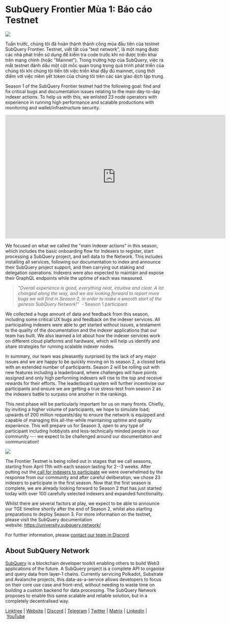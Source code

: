 # SubQuery Frontier Mùa 1: Báo cáo Testnet

![](https://miro.medium.com/max/700/0*b3TqTiJWGrNSs28F)

Tuần trước, chúng tôi đã hoàn thành thành công mùa đầu tiên của testnet SubQuery Frontier. Testnet, viết tắt của "test network", là một mạng được các nhà phát triển sử dụng để kiểm tra code trước khi nó được triển khai trên mạng chính (hoặc "Mainnet"). Trong trường hợp của SubQuery, việc ra mắt testnet đánh dấu một cột mốc quan trọng trong quá trình phát triển của chúng tôi khi chúng tôi tiến tới việc triển khai đầy đủ mainnet, cùng thời điểm với việc niêm yết token của chúng tôi trên các sàn giao dịch tập trung.

Season 1 of the SubQuery Frontier testnet had the following goal: find and fix critical bugs and documentation issues relating to the main day-to-day indexer actions. To help us with this, we enlisted 23 node operators with experience in running high performance and scalable productions with monitoring and wallet/infrastructure security.

<iframe width="692" height="389" src="https://www.youtube.com/embed/hZ1Mn-jOuHQ" title="YouTube video player" frameborder="0" allow="accelerometer; autoplay; clipboard-write; encrypted-media; gyroscope; picture-in-picture" allowfullscreen></iframe>

We focused on what we called the "main Indexer actions" in this season, which includes the basic onboarding flow for Indexers to register, start processing a SubQuery project, and sell data to the Network. This includes installing all services, following our documentation to index and announce their SubQuery project support, and then carrying out staking and delegation operations. Indexers were also expected to maintain and expose their GraphQL endpoints while the uptime of each was measured.

> _"Overall experience is good, everything neat, intuitive and clear. A lot changed along the way, and we are looking forward to report more bugs we will find in Season 2, in order to make a smooth start of the genesis SubQuery Network!"_  - Season 1 participant

We collected a huge amount of data and feedback from this season, including some critical UX bugs and feedback on the indexer services. All participating indexers were able to get started without issues, a testament to the quality of the documentation and the indexer applications that our team has built. We also learned a lot about how the indexer services work on different cloud platforms and hardware, which will help us identify and share strategies for running scalable indexer nodes.

In summary, our team was pleasantly surprised by the lack of any major issues and we are happy to be quickly moving on to season 2, a closed beta with an extended number of participants. Season 2 will be rolling out with new features including a leaderboard, where challenges will have points assigned and only high performing indexers will rise to the top and receive rewards for their efforts. The leaderboard system will further incentivise our participants and ensure we are getting a true stress-test from season 2 as the indexers battle to surpass one another in the rankings.

This next phase will be particularly important for us on many fronts. Chiefly, by inviting a higher volume of participants, we hope to simulate load; upwards of 200 million requests/day to ensure the network is equipped and capable of managing this all-the-while maintaining uptime and quality experience. This will prepare us for Season 3, open to any type of participant including hobbyists and less-technically minded people in our community --- we expect to be challenged around our documentation and communication!

![](https://miro.medium.com/max/700/0*viJ1DgWiGoPdI2fS)

The Frontier Testnet is being rolled out in stages that we call seasons, starting from April 11th with each season lasting for 2--3 weeks. After putting out the[ call for indexers to participate](./20211202-indexer-invitation) we were overwhelmed by the response from our community and after careful deliberation, we chose 23 indexers to participate in the first season. Now that the first season is complete, we are already looking forward to Season 2 that has just started today with over 100 carefully selected indexers and expanded functionality.

Whilst there are several factors at play, we expect to be able to announce our TGE timeline shortly after the end of Season 2, whilst also starting preparations to deploy Season 3. For more information on the testnet, please visit the SubQuery documentation website: https://university.subquery.network/

For further information, please [contact our team in Discord](https://discord.com/invite/78zg8aBSMG).

## About SubQuery Network

[SubQuery](https://subquery.network/) is a blockchain developer toolkit enabling others to build Web3 applications of the future. A SubQuery project is a complete API to organise and query data from layer-1 chains. Currently servicing Polkadot, Substrate and Avalanche projects, this data-as-a-service allows developers to focus on their core use case and front-end, without needing to waste time on building a custom backend for data processing. The SubQuery Network proposes to enable this same scalable and reliable solution, but in a completely decentralised way.

[Linktree](https://linktr.ee/subquerynetwork) | [Website](https://subquery.network/) | [Discord](https://discord.com/invite/78zg8aBSMG) | [Telegram](https://t.me/subquerynetwork) | [Twitter](https://twitter.com/subquerynetwork) | [Matrix](https://matrix.to/#/#subquery:matrix.org) | [LinkedIn](https://www.linkedin.com/company/subquery) | [YouTube](https://www.youtube.com/channel/UCi1a6NUUjegcLHDFLr7CqLw)
